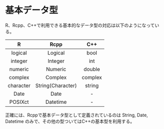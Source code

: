 # 基本データ型

R、Rcpp、C++で利用できる基本的なデータ型の対応は以下のようになっている。


|R|Rcpp|C++|
|:---:|:---:|:---:|
|logical|Logical|bool|
|integer|Integer|int|
|numeric|Numeric|double|
|complex|Complex|complex|
|character|String(Character)|string|
|Date|Date|-|
|POSIXct|Datetime|-|
 

正確には、Rcppで基本データ型として定義されているのは String, Date, Datetime のみで、その他の型ついてはC++の基本型を利用する。
